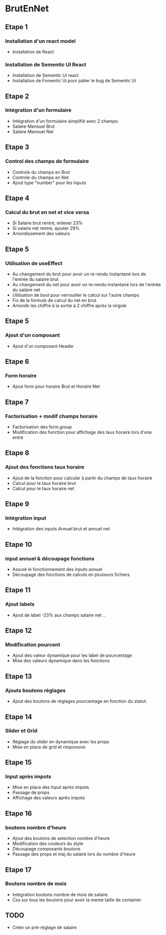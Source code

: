 # BrutEnNet

## Etape 1

### Installation d'un react model

- Installation de React

### Installation de Sementic UI React

- Installation de Sementic Ui react
- Installation de Fomentic Ui pour palier le bug de Sementic Ui

## Etape 2

### Intégration d'un formulaire

- Intégration d'un formulaire simplifié avec 2 champs:
 - Salaire Mensuel Brut
 - Salaire Mensuel Net

## Etape 3

### Control des champs de formulaire

- Controle du champs en Brut
- Controle du champs en Net
- Ajout type "number" pour les Inputs

## Etape 4

### Calcul du brut en net et vice versa

- Si Salaire brut rentré, enlever 23%
- Si salaire net rentré, ajouter 29%
- Arrondissement des valeurs

## Etape 5

### Utilisation de useEffect 

- Au changement du brut pour avoir un re-rendu instantané lors de l'entrée du salaire brut
- Au changement du net pour avoir un re-rendu instantané lors de l'entrée du salaire net
- Utilisation de bool pour verrouiller le calcul sur l'autre champs
- Fix de la formule de calcul du net en brut
- Arrondir les chiffre à la sortie à 2 chiffre après la virgule

## Etape 5

### Ajout d'un composant

- Ajout d'un composant Header

## Etape 6

### Form horaire

- Ajout form pour horaire Brut et Horaire Net

## Etape 7

### Factorisation + modif champs horaire

- Factorisation des form.group 
- Modification des function pour affichage des taux horaire lors d'une entré

## Etape 8

### Ajout des fonctions taux horaire

- Ajout de la fonction pour calculer à partir du champs de taux horaire
- Calcul pour le taux horaire brut
- Calcul pour le taux horaire net

## Etape 9

### Intégration input

- Intégration des inputs Annuel brut et annuel net


## Etape 10

### input annuel & découpage fonctions

- Assuré le fonctionnement des inputs annuel
- Découpage des fonctions de calculs en plusieurs fichiers

## Etape 11

### Ajout labels

- Ajout de label -23% aux champs salaire net ..

## Etape 12

### Modification pourcent

- Ajout des valeur dynamique pour les label de pourcentage
- Mise des valeurs dynamique dans les fonctions

## Etape 13

### Ajouts boutons réglages

- Ajout des boutons de réglages pourcentage en fonction du statut.

## Etape 14

### Slider et Grid

- Réglage du slider en dynamique avec les props
- Mise en place de grid et responsive

## Etape 15

### Input après impots

- Mise en place des Input après impots
- Passage de props
- Affichage des valeurs après impots

## Etape 16

### boutons nombre d'heure

- Ajout des boutons de selection nombre d'heure
- Modification des couleurs du style
- Découpage composants boutons
- Passage des props et maj du salaire lors du nombre d'heure

## Etape 17

### Boutons nombre de mois

- Intégration boutons nombre de mois de salaire
- Css sur tous les boutons pour avoir la meme taille de container


## TODO 

- Créer un pré-réglage de salaire



